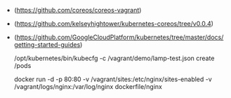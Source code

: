 - (https://github.com/coreos/coreos-vagrant)
- (https://github.com/kelseyhightower/kubernetes-coreos/tree/v0.0.4)
- (https://github.com/GoogleCloudPlatform/kubernetes/tree/master/docs/getting-started-guides)


	/opt/kubernetes/bin/kubecfg -c /vagrant/demo/lamp-test.json create /pods

	docker run -d -p 80:80 -v /vagrant/sites:/etc/nginx/sites-enabled -v /vagrant/logs/nginx:/var/log/nginx dockerfile/nginx